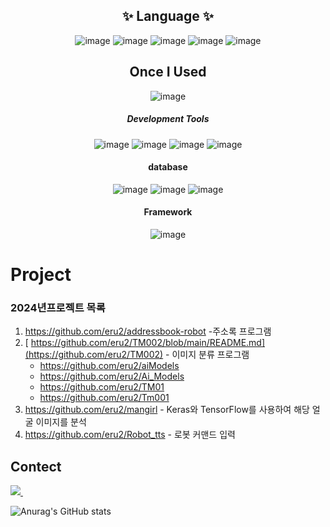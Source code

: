 <div align="center">
  
## ✨ Language ✨
  
![image](https://github.com/eru2/eru2/assets/165991738/ba885dde-8241-45b0-8316-8fe829b54738)
![image](https://github.com/eru2/eru2/assets/165991738/a5007ea6-b96b-4e08-bacd-0587e60a599c)
![image](https://github.com/eru2/eru2/assets/165991738/1f0af844-ef45-4385-a857-b26747496208)
![image](https://github.com/eru2/eru2/assets/165991738/bd20d295-bbc3-498a-b4d2-bc2b0cc8f1de)
![image](https://github.com/eru2/eru2/assets/165991738/5a8f8d56-418c-4859-87f4-89e79865f4aa)
  
## Once I Used

![image](https://github.com/eru2/eru2/assets/165991738/db07f565-f6c1-4269-a80b-a94bf35b779e)

##### Development Tools
![image](https://github.com/eru2/eru2/assets/165991738/435577b4-7235-4481-a5c0-457136345285)
![image](https://github.com/eru2/eru2/assets/165991738/3e06c22c-d87d-426c-89af-90c36f7e517e)
![image](https://github.com/eru2/eru2/assets/165991738/3bb547d0-ba18-4566-9696-d5f2fe38f688)
![image](https://github.com/eru2/eru2/assets/165991738/f0acd3a6-8f1d-4044-b5d5-6d21f39086cc)

#### database
![image](https://github.com/eru2/eru2/assets/165991738/694c940c-b501-400c-82e0-b2977e4f49bb)
![image](https://github.com/eru2/eru2/assets/165991738/8e42eda8-a8a3-4f8b-a57e-8629a5332fd8)
![image](https://github.com/eru2/eru2/assets/165991738/fc3b2eec-f140-4d62-9089-abbd88f5a415)

#### Framework
![image](https://github.com/eru2/eru2/assets/165991738/1d302964-841a-4828-a926-5ee1414a2c3c)



</div>
<!---
eru2/eru2 is a ✨ special ✨ repository because its `README.md` (this file) appears on your GitHub profile.
You can click the Preview link to take a look at your changes.
--->





# Project
### 2024년프로젝트 목록  
1. https://github.com/eru2/addressbook-robot -주소록 프로그램
2. [ https://github.com/eru2/TM002/blob/main/README.md](https://github.com/eru2/TM002) - 이미지 분류 프로그램
   - https://github.com/eru2/aiModels
   - https://github.com/eru2/Ai_Models
   - https://github.com/eru2/TM01
   - https://github.com/eru2/Tm001
3. https://github.com/eru2/mangirl - Keras와 TensorFlow를 사용하여 해당 얼굴 이미지를 분석
4. https://github.com/eru2/Robot_tts - 로봇 커맨드 입력

## Contect
  <a href="mailto:steve020264@gmail.com">
    <img
      src="https://img.shields.io/badge/Gmail-D14836?style=for-the-badge&logo=gmail&logoColor=white"/>&nbsp
</a>

  ![Anurag's GitHub stats](https://github-readme-stats.vercel.app/api?username=eru2&show_icons=true&theme=radical)
